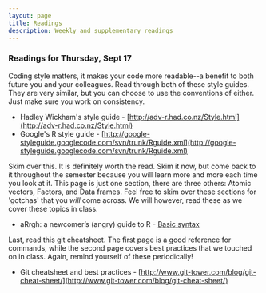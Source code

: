 ```yaml
---
layout: page
title: Readings
description: Weekly and supplementary readings
---
```


### Readings for Thursday, Sept 17

Coding style matters, it makes your code more readable--a benefit to both future 
you and your colleagues. Read through both of these style guides. They are very 
similar, but you can choose to use the conventions of either. Just make sure you 
work on consistency.  

* Hadley Wickham's style guide - 
  [http://adv-r.had.co.nz/Style.html](http://adv-r.had.co.nz/Style.html)
* Google's R style guide - 
  [http://google-styleguide.googlecode.com/svn/trunk/Rguide.xml](http://google-styleguide.googlecode.com/svn/trunk/Rguide.xml)  

Skim over this. It is definitely worth the read. Skim it now, but come back to 
it throughout the semester because you will learn more and more each time you 
look at it. This page is just one section, there are three others: Atomic 
vectors, Factors, and Data frames. Feel free to skim over these sections for 
'gotchas' that you *will* come across. We will however, read these as we cover 
these topics in class.  

* aRrgh: a newcomer’s (angry) guide to R - 
  [Basic syntax](http://arrgh.tim-smith.us/syntax.html)  

Last, read this git cheatsheet. The first page is a good reference for commands, 
while the second page covers best practices that we touched on in class. Again, 
remind yourself of these periodically! 

* Git cheatsheet and best practices - 
  [http://www.git-tower.com/blog/git-cheat-sheet/](http://www.git-tower.com/blog/git-cheat-sheet/)